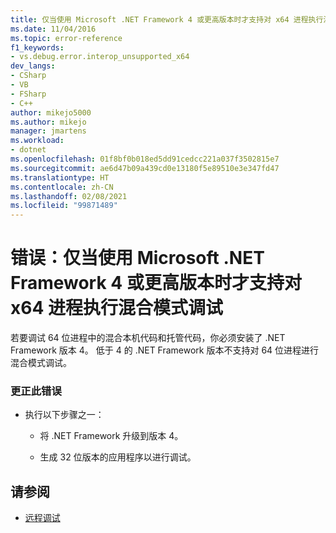```yaml
---
title: 仅当使用 Microsoft .NET Framework 4 或更高版本时才支持对 x64 进程执行混合模式调试 | Microsoft Docs
ms.date: 11/04/2016
ms.topic: error-reference
f1_keywords:
- vs.debug.error.interop_unsupported_x64
dev_langs:
- CSharp
- VB
- FSharp
- C++
author: mikejo5000
ms.author: mikejo
manager: jmartens
ms.workload:
- dotnet
ms.openlocfilehash: 01f8bf0b018ed5dd91cedcc221a037f3502815e7
ms.sourcegitcommit: ae6d47b09a439cd0e13180f5e89510e3e347fd47
ms.translationtype: HT
ms.contentlocale: zh-CN
ms.lasthandoff: 02/08/2021
ms.locfileid: "99871489"
---
```

# <a name="error-mixed-mode-debugging-for-x64-processes-is-supported-only-when-using-microsoft-net-framework-4-or-greater"></a>错误：仅当使用 Microsoft .NET Framework 4 或更高版本时才支持对 x64 进程执行混合模式调试
若要调试 64 位进程中的混合本机代码和托管代码，你必须安装了 .NET Framework 版本 4。 低于 4 的 .NET Framework 版本不支持对 64 位进程进行混合模式调试。

### <a name="to-correct-this-error"></a>更正此错误

- 执行以下步骤之一：

  - 将 .NET Framework 升级到版本 4。

  - 生成 32 位版本的应用程序以进行调试。

## <a name="see-also"></a>请参阅
- [远程调试](../debugger/remote-debugging.md)